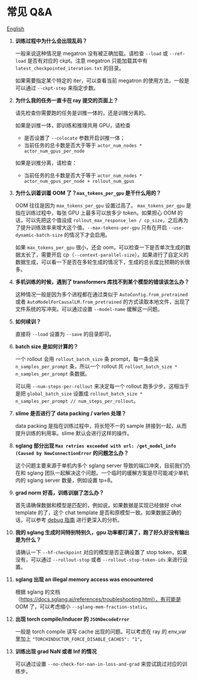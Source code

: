 # 常见 Q&A

[English](../en/qa.md)

1. **训练过程中为什么会出现乱码？**

   一般来说这种情况是 megatron 没有被正确加载。请检查 `--load` 或 `--ref-load` 是否有对应的 ckpt。注意 megatron 只能加载其中有 `latest_checkpointed_iteration.txt` 的目录。

   如果需要指定某个特定的 iter，可以查看当前 megatron 的使用方法，一般是可以通过 `--ckpt-step` 来指定步数。

1. **为什么我的任务一直卡在 ray 提交的页面上？**

   请先检查你需要跑的任务是训推一体的，还是训推分离的。

   如果是训推一体，即训练和推理共用 GPU，请检查

   - 是否设置了 `--colocate` 参数开启训推一体；
   - 当前任务的总卡数是否大于等于 `actor_num_nodes * actor_num_gpus_per_node`

   如果是训推分离，请检查：

   - 当前任务的总卡数是否大于等于 `actor_num_nodes * actor_num_gpus_per_node + rollout_num_gpus`

1. **为什么训着训着 OOM 了？`max_tokens_per_gpu` 是干什么用的？**

   OOM 往往是因为 `max_tokens_per_gpu` 设置过高了。 `max_tokens_per_gpu` 是指在训练过程中，每张 GPU 上最多可以放多少 token。如果担心 OOM 的话，可以先把这个值设成 `rollout_max_response_len / cp_size`，之后再为了提升训练效率来增大这个值。`--max-tokens-per-gpu` 只有在开启 `--use-dynamic-batch-size` 的情况下才会启用。

   如果 `max_tokens_per_gpu` 很小，还会 oom，可以检查一下是否单次生成的数据太长了，需要开启 cp（`--context-parallel-size`）。如果进行了自定义的数据生成，可以看一下是否在多轮生成的情况下，生成的总长度比预期的长很多。

1. **多机训练的时候，遇到了 transformers 库找不到某个模型的错误该怎么办？**

   这种情况一般是因为多个进程都在通过类似于 `AutoConfig.from_pretrained` 或者 `AutoModelForCausalLM.from_pretrained` 的方式读取本地文件，出现了文件系统的写冲突。可以通过设置 `--model-name` 缓解这一问题。

1. **如何续训？**

   直接将 `--load` 设置为 `--save` 的目录即可。

1. **batch size 是如何计算的？**

   一个 rollout 会用 `rollout_batch_size` 条 prompt，每一条会采 `n_samples_per_prompt` 条，所以一个 rollout 共 `rollout_batch_size * n_samples_per_prompt` 条数据。

   可以用 `--num-steps-per-rollout` 来决定每一个 rollout 跑多少步。这相当于是把 `global_batch_size` 设置成 `rollout_batch_size * n_samples_per_prompt // num_steps_per_rollout`。

1. **slime 是否进行了 data packing / varlen 处理？**

   data packing 是指在训练过程中，将长短不一的 sample 拼接到一起，从而提升训练的利用率。slime 默认会进行这样的操作。

1. **sglang 部分出现 `Max retries exceeded with url: /get_model_info (Caused by NewConnectionError` 的问题怎么办？**

   这个问题主要来源于单机内多个 sglang server 导致的端口冲突，目前我们仍在和 sglang 团队一起解决这个问题。一个临时的缓解方案是尽可能减少单机内的 sglang server 数量，例如设置 tp=8。

1. **grad norm 好高，训练训崩了怎么办？**

   首先请确保数据和模型是匹配的，例如说，如果数据是实现已经做好 chat template 的了，这个 chat template 是否和原模型一致。如果数据正确的话，可以参考 [debug 指南](./debug.md) 进行更深入的分析。

1. **我的 sglang 生成时间特别特别久，gpu 功率都打满了，跑了好久好没有输出是为什么？**

   请确认一下 `--hf-checkpoint` 对应的模型是否正确设置了 stop token，如果没有，可以通过 `--rollout-stop` 或者 `--rollout-stop-token-ids` 来进行设置。

1. **sglang 出现 an illegal memory access was encountered**

   根据 sglang 的文档（https://docs.sglang.ai/references/troubleshooting.html），有可能是 OOM 了，可以考虑缩小 `--sglang-mem-fraction-static`。

1. **出现 torch compile/inducer 的 `JSONDecodeError`**

   一般是 torch compile 读写 cache 出现的问题。可以考虑在 ray 的 env_var 里加上 `"TORCHINDUCTOR_FORCE_DISABLE_CACHES": "1"`。

1. **训练出现 grad NaN 或者 Inf 的情况**

   可以通过设置 `--no-check-for-nan-in-loss-and-grad` 来尝试跳过对应的训练步。
